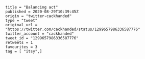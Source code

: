 ```
title = "Balancing act"
published = 2020-08-29T10:39:45Z
origin = "twitter-cackhanded"
type = "tweet"
original_url = "https://twitter.com/cackhanded/status/1299657986336587776"
twitter_account = "cackhanded"
tweet_id = "1299657986336587776"
retweets = 1
favourites = 3
tag = [ "itsy",]
```

<p class='image'><img src='https://mnf.m17s.net/2020/08/29/EglQCW8WsAEV6Fm.jpg' alt=''></p>

